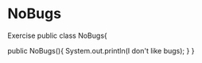 # NoBugs
Exercise
public class NoBugs{
  
  public NoBugs(){
      System.out.println(I don't like bugs);
  }
}
